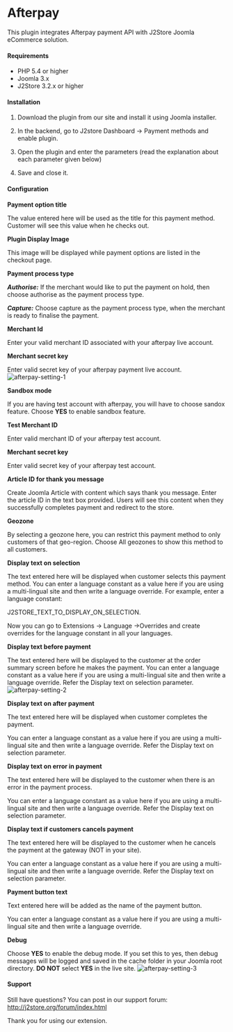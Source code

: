 # Afterpay

This plugin integrates Afterpay payment API with J2Store Joomla eCommerce solution.

#### Requirements

* PHP 5.4 or higher
* Joomla 3.x
* J2Store 3.2.x or higher

#### Installation

1. Download the plugin from our site and install it using Joomla installer.
2. In the backend, go to J2store Dashboard -> Payment methods and enable plugin.

3. Open the plugin and enter the parameters (read the explanation about each parameter given below)

4. Save and close it.

#### Configuration

**Payment option title**

The value entered here will be used as the title for this payment method. Customer will see this value when he checks out.

**Plugin Display Image**

This image will be displayed while payment options are listed in the checkout page.

**Payment process type**

***Authorise:*** If the merchant would like to put the payment on hold, then choose authorise as the payment process type.

***Capture:*** Choose capture as the payment process type, when the merchant is ready to finalise the payment.

**Merchant Id**

Enter your valid merchant ID associated with your afterpay live account.

**Merchant secret key**

Enter valid secret key of your afterpay payment live account.
![afterpay-setting-1](./assets/images/afterpay_01.png)

**Sandbox mode**

If you are having test account with afterpay, you will have to choose sandox feature. Choose **YES** to enable sandbox feature.

**Test Merchant ID**

Enter valid merchant ID of your afterpay test account.

**Merchant secret key**

Enter valid secret key of your afterpay test account.

**Article ID for thank you message**

Create Joomla Article with content which says thank you message. Enter the article ID in the text box provided. Users will see this content when they successfully completes payment and redirect to the store.

**Geozone**

By selecting a geozone here, you can restrict this payment method to only customers of that geo-region. Choose All geozones to show this method to all customers.

**Display text on selection**

The text entered here will be displayed when customer selects this payment method. You can enter a language constant as a value here if you are using a multi-lingual site and then write a language override.
For example, enter a language constant:

J2STORE_TEXT_TO_DISPLAY_ON_SELECTION.

Now you can go to Extensions -> Language ->Overrides and create overrides for the language constant in all your languages.

**Display text before payment**

The text entered here will be displayed to the customer at the order summary screen before he makes the payment. You can enter a language constant as a value here if you are using a multi-lingual site and then write a language override. Refer the Display text on selection parameter.
![afterpay-setting-2](./assets/images/afterpay_02.png)

**Display text on after payment**

The text entered here will be displayed when customer completes the payment.

You can enter a language constant as a value here if you are using a multi-lingual site and then write a language override. Refer the Display text on selection parameter.

**Display text on error in payment**

The text entered here will be displayed to the customer when there is an error in the payment process.

You can enter a language constant as a value here if you are using a multi-lingual site and then write a language override. Refer the Display text on selection parameter.

**Display text if customers cancels payment**

The text entered here will be displayed to the customer when he cancels the payment at the gateway (NOT in your site).

You can enter a language constant as a value here if you are using a multi-lingual site and then write a language override. Refer the Display text on selection parameter.

**Payment button text**

Text entered here will be added as the name of the payment button.

You can enter a language constant as a value here if you are using a multi-lingual site and then write a language override.

**Debug**

Choose **YES** to enable the debug mode. If you set this to yes, then debug messages will be logged and saved in the cache folder in your Joomla root directory. **DO NOT** select **YES** in the live site.
![afterpay-setting-3](./assets/images/afterpay_03.png)

#### Support

Still have questions? You can post in our support forum: http://j2store.org/forum/index.html

Thank you for using our extension.